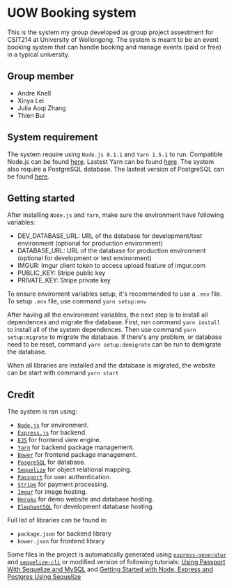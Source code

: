 # UOW Booking system

This is the system my group developed as group project assestment for CSIT214 at University of Wollongong. The system is meant to be an event booking system that can handle booking and manage events (paid or free) in a typical university.

## Group member

- Andre Knell
- Xinya Lei
- Julia Aoqi Zhang
- Thien Bui

## System requirement

The system require using ``Node.js 8.1.1`` and ``Yarn 1.5.1`` to run. Compatible Node.js can be found [here](https://nodejs.org/dist/v8.11.1/).  Lastest Yarn can be found [here](https://yarnpkg.com/en/). The system also require a PostgreSQL database. The lastest version of PostgreSQL can be found [here](https://www.postgresql.org/).

## Getting started

After installing ``Node.js`` and ``Yarn``, make sure the environment have following variables:

- DEV_DATABASE_URL: URL of the database for development/test environment (optional for production environment)
- DATABASE_URL: URL of the database for production environment (optional for development or test environment)
- IMGUR: Imgur client token to access upload feature of imgur.com
- PUBLIC_KEY: Stripe public key
- PRIVATE_KEY: Stripe private key

To ensure enviroment variables setup, it's recommended to use a ```.env``` file. To setup ```.env``` file, use command ```yarn setup:env```

After having all the environment variables, the next step is to install all dependences and migrate the database. First, run command ```yarn install``` to install all of the system dependences. Then use command ```yarn setup:migrate``` to migrate the database. If there's any problem, or database need to be reset, command ```yarn setup:demigrate``` can be run to demigrate the database.

When all libraries are installed and the database is migrated, the website can be start with command ```yarn start```

## Credit

The system is ran using:

- [```Node.js```](https://nodejs.org/en/) for environment.
- [```Express.js```](https://expressjs.com/) for backend.
- [```EJS```](http://ejs.co/) for frontend view engine.
- [```Yarn```](https://yarnpkg.com/en/) for backend package management.
- [```Bower```](https://bower.io/) for frontend package management.
- [```PosgreSQL```](https://www.postgresql.org/) for database.
- [```Sequelize```](http://docs.sequelizejs.com/) for object relational mapping.
- [```Passport```](http://www.passportjs.org/) for user authentication.
- [```Stripe```](https://stripe.com/au) for payment processing.
- [```Imgur```](http://imgur.com/) for image hosting.
- [```Heroku```](http://heroku.com/) for demo website and database hosting.
- [```ElephantSQL```](https://www.elephantsql.com/) for development database hosting.

Full list of libraries can be found in:

- ```package.json``` for backend library
- ```bower.json``` for frontend library

Some files in the project is automatically generated using [```express-generator```](https://expressjs.com/en/starter/generator.html) and [```sequelize-cli```](http://docs.sequelizejs.com/manual/tutorial/migrations.html) or modified version of following tutorials: [Using Passport With Sequelize and MySQL](https://code.tutsplus.com/tutorials/using-passport-with-sequelize-and-mysql--cms-27537) and [Getting Started with Node, Express and Postgres Using Sequelize](https://scotch.io/tutorials/getting-started-with-node-express-and-postgres-using-sequelize)
